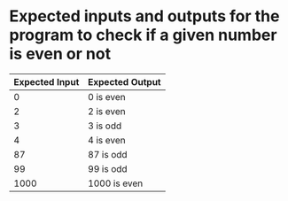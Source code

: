 # Expected inputs and outputs for the program to check if a given number is even or not

| Expected Input | Expected Output|
| -------------- | -------------- |
| 0 | 0 is even|
| 2 | 2 is even|
| 3 | 3 is odd |
| 4 | 4 is even|
| 87 | 87 is odd |
| 99 | 99 is odd |
| 1000 | 1000 is even|
